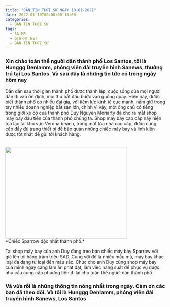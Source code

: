 ```yaml
---
title: "BẢN TIN THỜI SỰ NGÀY 10-01-2021"
date: 2022-01-10T00:00:00-15:00
categories:
  - BẢN TIN THỜI SỰ
tags:
  - SA-MP
  - GTA-NT.NET
  - BẢN TIN THỜI SỰ
---
```

### Xin chào toàn thể người dân thành phố Los Santos, tôi là Hunggg Denlamm, phóng viên đài truyền hình Sanews, thường trú tại Los Santos. Và sau đây là những tin tức có trong ngày hôm nay
Dần dần sau thời gian thành phố được thành lập, cuộc sống của mọi người dần đi vào ổn định, mọi thứ bắt đầu bước vào guồng quay. Hiện này, được biết thành phố có nhiều đại gia, với tiềm lực kinh tế cực mạnh, nắm giữ trong tay nhiều doanh nghiệp bất sản lớn, chính vì vậy, một ông chủ có tiếng trong giới xe cộ của thành phố Duy Nguyen Moriarty đã cho ra mắt shop máy bay đầu tiên của thành phố chúng ta.
Shop máy bay cao cấp này hiện tọa lạc tại khu vực Verona beach, trong một tòa nhà cao cấp, được cung cấp đầy đủ trang thiết bị để bảo quản những chiếc máy bay và linh kiện được tốt nhất để gửi tới khách hàng.

<br />
<img src="https://raw.githubusercontent.com/nguyendang-dat/sanews/master/assets/images/post/2022-01-10/a1.png" width="384" height="288">
<br />
*Chiếc Sparrow độc nhất thành phố.*
<br />

Tại shop máy bay của anh Duy đang treo bán chiếc máy bay Sparrow với giá lên tới hàng trăm triệu SAD. Cùng với đó là nhiều mẫu mã, máy bay khác loại đa dạng từ loại đến màu sắc.
Chúc cho anh Duy cùng shop máy bay của mình ngày càng làm ăn phát đạt, làm việc năng suất để phục vụ được nhu cầu cung cấp phương tiện đi lại cho toàn thể người dân thành phố
### Và vừa rồi là những thông tin nóng nhất trong ngày. Cảm ơn các bạn đã theo dõi. Và tôi là Hunggg Denlamm, phóng viên đài truyền hình Sanews, Los Santos
